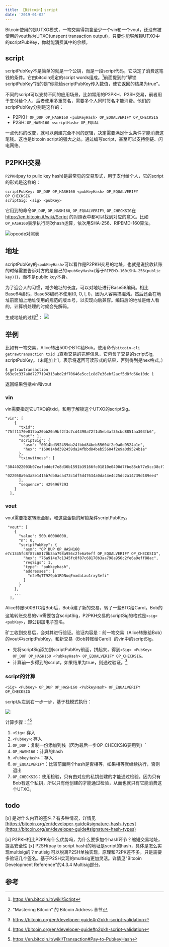 ```yaml
---
title: 【Bitcoin】script
date: '2019-01-02'
---
```



Bitcoin使用的是UTXO模式，一笔交易得包含至少一个vin和一个vout，还没有被使用的vout称为UTXO(unspent transaction output)，只要你能够解锁UTXO中的scriptPubKey，你就能消费其中的余额。

## script
scriptPubKey不是简单的就是一个公钥，而是一段script代码，它决定了消费这笔钱的条件。它由bitcoin规定的script words组成。[^1]前面提到的“解锁scriptPubKey”指的是“你能给scriptPubKey传入数值，使它返回的结果为true”。

不同的script可以支持不同的应用场景，比如常用的P2PKH、P2SH交易，前者用于支付给个人，后者使用多重签名，需要多个人同时签名才能消费。他们的scriptPubKey分别是这样的：

- P2PKH: `OP_DUP OP_HASH160 <pubKeyHash> OP_EQUALVERIFY OP_CHECKSIG`
- P2SH: `OP_HASH160 <scriptHash> OP_EQUAL`

一点代码的改变，就可以创建完全不同的逻辑，决定需要满足什么条件才能消费这笔钱。这也是bitcoin script的强大之处。通过编写script，甚至可以支持侧链、闪电网络。

## P2PKH交易

`P2PKH`(pay to pulic key hash)是最常见的交易形式，用于支付给个人，它的script的形式是这样的：

```
scriptPubKey: OP_DUP OP_HASH160 <pubKeyHash> OP_EQUALVERIFY OP_CHECKSIG
scriptSig: <sig> <pubKey>
```

它用到的命令`OP_DUP`, `OP_HASH160`, `OP_EQUALVERIFY`, `OP_CHECKSIG`在 https://en.bitcoin.it/wiki/Script 的对照表中都可以找到对应的意义。比如`OP_HASH160`表示执行两次hash运算，依次用SHA-256、RIPEMD-160算法。

![opcode对照表](https://upload-images.jianshu.io/upload_images/3963416-00414d4e0607a35b.png?imageMogr2/auto-orient/strip%7CimageView2/2/w/1240)


## 地址
scriptPubKey的`<pubKeyHash>`可以看作是P2PKH交易的地址，也就是说接收转账的时候需要告诉对方的是自己的`<pubKeyHash>`(等于`RIPEMD-160(SHA-256(public key))`)，而不是public key本身。

为了迎合人的习惯，减少地址的长度，可以对地址进行Base58编码。相比Base64编码，Base58编码不使用(0, O, l, I)，因为人容易搞混淆。然后还会在地址前面加上地址使用的规范的版本号，以实现向后兼容。编码后的地址是给人看的，计算机处理的时候会先解码。

生成地址的过程[^4]：
![](https://upload-images.jianshu.io/upload_images/3963416-a17a513704c4bf88.png?imageMogr2/auto-orient/strip%7CimageView2/2/w/1240)


## 举例
比如有一笔交易，Alice转出500个BTC给Bob。使用命令`bitcoin-cli getrawtransaction txid 1`查看交易的完整信息，它包含了交易的scriptSig, scriptPubKey。（末尾加上1，表示将返回可读形式的结果，否则得到是hex格式。）

```
$ getrawtransaction 963e9c337a8d7277194313abd2df70646e5cc1c8d7e36ebf2acf5d8fd66e10dc 1
```

返回结果包括vin和vout
### vin
vin需要指定它UTXO的txid，和用于解锁这个UTXO的scriptSig。
```
"vin": [
    {
      "txid": "75ff1170e017ba20bb20a9bf2f3c7cd4390a72f1d5eb4af35cbd8851aa303fb6",
      "vout": 1,
      "scriptSig": {
        "asm": "0014bd392459da24fbbd84beb55604f2e9a0d9524b1e",
        "hex": "160014bd392459da24fbbd84beb55604f2e9a0d9524b1e"
      },
      "txinwitness": [
        "3044022003b07eafbddef7e8d36b1591b39166fc01810e0490d7fbe88cb77e5cc38cf75c0220015db647488ecb83a1ab467880698ac7f32beb74c3ae3c1bab14fc0e9fade68601",
        "022058a9a3a8e1415b7db0aca473c1df5d47634a0da44e4c25dc2a14739d189ee4"
      ],
      "sequence": 4294967293
    }
  ],
```
### vout
vout需要指定转账金额，和这些金额的解锁条件scriptPubKey。
```
 "vout": [
    {
      "value": 500.00000000,
      "n": 0,
      "scriptPubKey": {
        "asm": "OP_DUP OP_HASH160 e7c1345fc8f87c68170b3aa798a956c2fe6a9eff OP_EQUALVERIFY OP_CHECKSIG",
        "hex": "76a914e7c1345fc8f87c68170b3aa798a956c2fe6a9eff88ac",
        "reqSigs": 1,
        "type": "pubkeyhash",
        "addresses": [
          "n2eMqTT929pb1RDNuqEnxdaLau1rxy3efi"
        ]
      }
    },
    ...
  ],
```
Alice转账500BTC给Bob后，Bobå建了新的交易，转了一些BTC给Carol。Bob的这笔转账交易的vin需要包含scriptSig，P2PKH交易的scriptSig的格式是`<sig> <pubKey>`，即公钥加电子签名。

矿工收到交易后，会对其进行验证。验证内容是：前一笔交易（Alice转账给Bob）的vout中scriptPubKey，和新交易（Bob转账给Carol）的vin中的scriptSig。

- 先将scriptSig添加到scriptPubKey前面，拼起来，得到`<Sig> <PubKey> OP_DUP OP_HASH160 <PubkeyHash> OP_EQUALVERIFY OP_CHECKSIG`。
- 计算前一步得到的script，如果结果为true，则通过验证。[^2]

### script的计算

`<Sig> <PubKey> OP_DUP OP_HASH160 <PubkeyHash> OP_EQUALVERIFY OP_CHECKSIG`

script从左到右一步一步，基于栈模式执行：

![](https://upload-images.jianshu.io/upload_images/3963416-0fa5cfa64b7982ea.png?imageMogr2/auto-orient/strip%7CimageView2/2/w/1240)


计算步骤：[^2][^3]
1. `<Sig>`: 存入<Sig>
2. `<PubKey>`: 存入<PubKey>
3. `OP_DUP`：复制一份<PubKey>添加到栈（因为最后一步OP_CHECKSIG要用到）`
4. `OP_HASH160`：计算<PubKey>的hash
5. `<PubkeyHash>`：存入<PubkeyHash>
6. `OP_EQUALVERIFY`：比较前面两个hash是否相等，如果相等就继续执行，否则退出
7. `OP_CHECKSIG`：使用<PubKey>检验<Sig>，只有由<PubKey>对应的私钥创建的<Sig>才能通过检验。因为只有Bob有这个私钥，所以只有他创建的<Sig>才能通过检验，从而也就只有它能消费这个UTXO。

## todo

[x] <Sig>是对什么内容的签名？有多种情况，详情见 [https://bitcoin.org/en/developer-guide#signature-hash-types](https://bitcoin.org/en/developer-guide#signature-hash-types)

[x] P2PKH相比P2PK有什么优势吗，为什么要多加个hash环节？缩短交易地址，提高安全性
[x] P2SH(pay to script hash)的地址是script的hash，具体是怎么实现multisig的？mutlsig 可以脱离P2SH单独实现，原理和P2PK差不多，只是需要多验证几个签名。基于P2SH实现的multisig更加灵活。详情见"Bitcoin Development Reference"的4.3.4 Multisig部分。

## 参考

[^1]: https://en.bitcoin.it/wiki/Script
[^2]: https://bitcoin.org/en/developer-guide#p2pkh-script-validation
[^3]: https://en.bitcoin.it/wiki/Transaction#Pay-to-PubkeyHash
[^4]: "Mastering Bitcoin" 的 Bitcoin Address 章节
